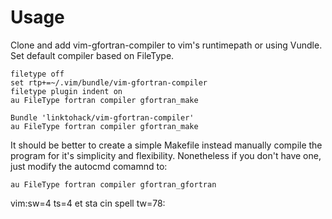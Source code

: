 # Usage
Clone and add vim-gfortran-compiler to vim's runtimepath or using Vundle.
Set default compiler based on FileType.

```vim
filetype off
set rtp+=~/.vim/bundle/vim-gfortran-compiler
filetype plugin indent on
au FileType fortran compiler gfortran_make
```
```vim
Bundle 'linktohack/vim-gfortran-compiler'
au FileType fortran compiler gfortran_make
```
It should be better to create a simple Makefile instead manually compile the
program for it's simplicity and flexibility. Nonetheless if you don't have
one, just modify the autocmd comamnd to:

```vim
au FileType fortran compiler gfortran_gfortran
```
 vim:sw=4 ts=4 et sta cin spell tw=78:
